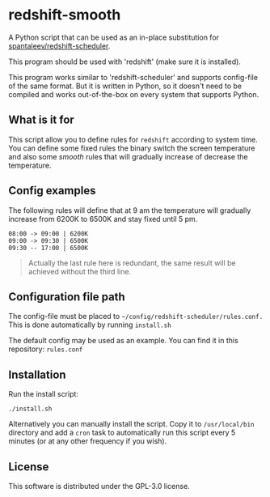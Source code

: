 
# redshift-smooth

A Python script that can be used as an in-place substitution for [spantaleev/redshift-scheduler](https://github.com/spantaleev/redshift-scheduler).

This program should be used with 'redshift' (make sure it is installed).

This program works similar to 'redshift-scheduler' and supports config-file of the same format. But it is written in Python, so it doesn't need to be compiled and works out-of-the-box on every system that supports Python.

## What is it for

This script allow you to define rules for `redshift` according to system time. You can define some fixed rules the binary switch the screen temperature and also some *smooth* rules that will gradually increase of decrease the temperature.

## Config examples

The following rules will define that at 9 am the temperature will gradually increase from 6200K to 6500K and stay fixed until 5 pm.

    08:00 -> 09:00 | 6200K
    09:00 -> 09:30 | 6500K
    09:30 -- 17:00 | 6500K

>Actually the last rule here is redundant, the same result will be achieved without the third line.

## Configuration file path

The config-file must be placed to `~/config/redshift-scheduler/rules.conf.` This is done automatically by running `install.sh`

The default config may be used as an example. You can find it in this repository: `rules.conf`

## Installation

Run the install script:

    ./install.sh

Alternatively you can manually install the script. Copy it to `/usr/local/bin` directory and add a `cron` task to automatically run this script every 5 minutes (or at any other frequency if you wish).

## License

This software is distributed under the GPL-3.0 license.